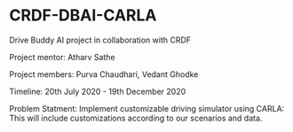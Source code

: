 # CRDF-DBAI-CARLA
Drive Buddy AI project in collaboration with CRDF

Project mentor: Atharv Sathe

Project members: Purva Chaudhari, Vedant Ghodke

Timeline: 20th July 2020 - 19th December 2020

Problem Statment: Implement customizable driving simulator using CARLA: This will include customizations according to our scenarios and data.
